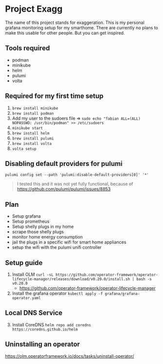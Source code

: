 # Project Exagg

The name of this project stands for exaggeration. This is my personal grafana monitoring setup for my smarthome. There are currently no plans to make this usable for other people. But you can get inspired.

## Tools required

- podman
- minikube
- helm
- pulumi
- volta

## Required for my first time setup

1. `brew install minikube`
2. `brew install podman`
3. Add my user to the sudoers file => `sudo echo "fabian ALL=(ALL) NOPASSWD: /usr/bin/podman" >> /etc/sudoers`
4. `minikube start`
5. `brew install helm`
6. `brew install pulumi`
7. `brew install volta`
8. `volta setup`

## Disabling default providers for pulumi

`pulumi config set --path 'pulumi:disable-default-providers[0]' '*'`

> I tested this and it was not yet fully functional, because of https://github.com/pulumi/pulumi/issues/8853

## Plan

- Setup grafana
- Setup prometheus
- Setup shelly plugs in my home
- scrape those shelly plugs
- monitor home energy consumption
- jail the plugs in a specific wifi for smart home appliances
- setup the wifi with the pulumi unifi controller

## Setup guide

1. Install OLM `curl -sL https://github.com/operator-framework/operator-lifecycle-manager/releases/download/v0.20.0/install.sh | bash -s v0.20.0`
   - <https://github.com/operator-framework/operator-lifecycle-manager>
2. Install the grafana operator `kubectl apply -f grafana/grafana-operator.yaml`

## Local DNS Service

3. Install CoreDNS `helm repo add coredns https://coredns.github.io/helm`

## Uninstalling an operator

<https://olm.operatorframework.io/docs/tasks/uninstall-operator/>
